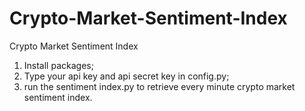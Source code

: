 # Crypto-Market-Sentiment-Index
Crypto Market Sentiment Index

1. Install packages;
2. Type your api key and api secret key in config.py;
3. run the sentiment index.py to retrieve every minute crypto market sentiment index.
